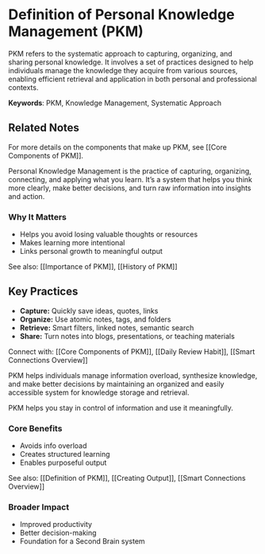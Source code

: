 # Definition of Personal Knowledge Management (PKM)

PKM refers to the systematic approach to capturing, organizing, and sharing personal knowledge. It involves a set of practices designed to help individuals manage the knowledge they acquire from various sources, enabling efficient retrieval and application in both personal and professional contexts.

**Keywords**: PKM, Knowledge Management, Systematic Approach



## Related Notes

For more details on the components that make up PKM, see [[Core Components of PKM]].


Personal Knowledge Management is the practice of capturing, organizing, connecting, and applying what you learn. It’s a system that helps you think more clearly, make better decisions, and turn raw information into insights and action.

### Why It Matters
- Helps you avoid losing valuable thoughts or resources
- Makes learning more intentional
- Links personal growth to meaningful output

See also: [[Importance of PKM]], [[History of PKM]]

## Key Practices
- **Capture:** Quickly save ideas, quotes, links
- **Organize:** Use atomic notes, tags, and folders
- **Retrieve:** Smart filters, linked notes, semantic search
- **Share:** Turn notes into blogs, presentations, or teaching materials

Connect with: [[Core Components of PKM]], [[Daily Review Habit]], [[Smart Connections Overview]]


PKM helps individuals manage information overload, synthesize knowledge, and make better decisions by maintaining an organized and easily accessible system for knowledge storage and retrieval.

PKM helps you stay in control of information and use it meaningfully.

### Core Benefits
- Avoids info overload
- Creates structured learning
- Enables purposeful output

See also: [[Definition of PKM]], [[Creating Output]], [[Smart Connections Overview]]

### Broader Impact
- Improved productivity
- Better decision-making
- Foundation for a Second Brain system